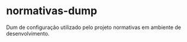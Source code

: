 # normativas-dump

Dum de configuração utilizado pelo projeto normativas em ambiente de desenvolvimento.
